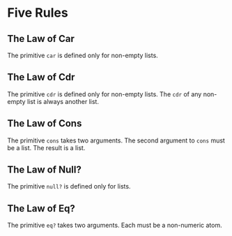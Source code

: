 # Five Rules

## The Law of Car

The primitive `car` is defined only for non-empty lists.

## The Law of Cdr

The primitive `cdr` is defined only for non-empty lists.
The `cdr` of any non-empty list is always another list.

## The Law of Cons

The primitive `cons` takes two arguments.
The second argument to `cons` must be a list.
The result is a list.

## The Law of Null?

The primitive `null?` is defined only for lists.

## The Law of Eq?

The primitive `eq?` takes two arguments.
Each must be a non-numeric atom.
